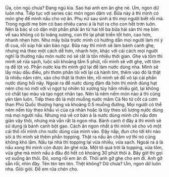 Ủa, còn ngủ chưa? Đang ngủ kìa. Sao hai anh em ăn ghẹ nè. Ưm, ngon dữ luôn nha. Tiếp tục với series các món ngon dâm vợ. Bữa này á thì mình có món ghẹ để mình nấu cho vợ ăn. Phụ nữ sau sinh á thì mọi người biết rồi mà. Trong người mẹ bỉm có bao nhiêu canxi á là hút ra cho con hết trơn luôn. Nên là bác sĩ có dặn một phần phải ăn từ hai tới ba bữa hải sản thì mẹ bỉm về sau không có bị loãng xương, con thì lại phát triển tốt hơn, cao hơn, nhanh nhẹn hơn. Như mấy bữa trước mình có hướng dẫn mọi người làm mì ý đi cua, rồi súp hải sản bào ngư. Bữa nay thì mình sẽ làm bánh canh ghẹ, nhưng mà theo một cách dễ hơn, nhanh hơn, khác với cái cách mọi người nghĩ là thường nấu món nước nó sẽ rất là tốn nhiều thời gian. Ghẹ và tôm thì mình sẽ rửa sạch, luộc sôi khoảng tầm 5 phút, rồi mình sẽ vớt ghẹ, vớt tôm ra để lột vỏ. Phần nước kia thì mình giữ lại để làm nước dùng nha. Mình sẽ lấy màu dầu điều, phi thơm phần tỏi với lại cả hành tím, thêm vào đó là thật là nhiều nấm rơm, xào cho thật là thơm lên, rồi mình sẽ đổ vô lại cái phần nước dùng hồi nãy. Ngoài ra để nước dùng đậm đà hơn thì mình dùng hạt nêm cho nó mới với vị ngọt tự nhiên từ xương tủy hầm nhiều giờ, lại không có chất tạo màu và tạo ngọt nhân tạo. Nên là nêm nếm món nào á thì cũng yên tâm luôn. Tiếp theo đó là một muỗng nước mắm Cà No từ cốt cá cơm than Phú Quốc thượng hạng và khoảng 0.5 muỗng đường. Mọi người có thể nêm nếm tùy theo khẩu vị của cá nhân hoặc là tùy theo số lượng nước dùng mà mọi người nấu. Nhưng mà về cơ bản á là nước dùng mình chỉ nấu đơn giản vậy thôi, nhưng mà vẫn rất là ngon nha. Bánh canh ở đây á thì mình sẽ sử dụng là bánh canh bột gạo. Cách ăn ngon nhất á thì mình sẽ cho vô một cái thố rồi mình cho nước dùng của mình vào. Đậy nắp, đun cho tới khi nào sôi á thì mình sẽ thêm phần topping. Thật ra nấu ăn chăm vợ thì nó cũng không khó lắm. Nấu tại nhà thì topping lại vừa nhiều, vừa sạch. Ngoài ra á là nấu xong thì mình còn được ăn ghé nữa. Một tô quá trời là topping, vừa tôm, vừa ghẹ mà mình nấu á đâu đó hết có khoảng 30 phút thôi à. Bây giờ thì gọi vợ xuống ăn thôi. Đó, xong rồi em ăn đi. Thôi anh gỡ ghẹ cho em đi. Anh gỡ sẵn rồi, nhìn đây. Tèn tén ten tèn. Thệt không? Dữ chưa? Ưm, ngon dữ luôn nha. Giỏi giỏi. Để em rửa chén cho.